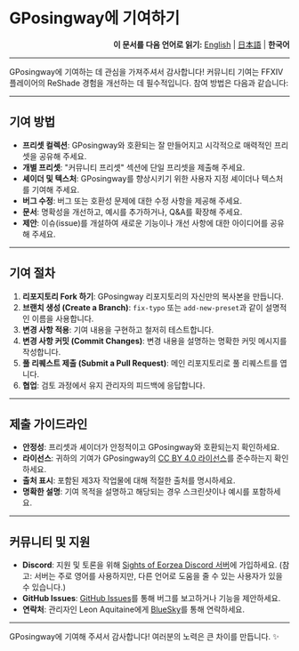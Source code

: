 # GPosingway에 기여하기

<div align="right">
  <b>이 문서를 다음 언어로 읽기:</b>
  <a href="./contributing.md">English</a> | 
  <a href="./contributing.ja.md">日本語</a> | 
  <b>한국어</b> 
</div>

---

GPosingway에 기여하는 데 관심을 가져주셔서 감사합니다! 커뮤니티 기여는 FFXIV 플레이어의 ReShade 경험을 개선하는 데 필수적입니다. 참여 방법은 다음과 같습니다:

---

## 기여 방법

- **프리셋 컬렉션**: GPosingway와 호환되는 잘 만들어지고 시각적으로 매력적인 프리셋을 공유해 주세요.
- **개별 프리셋**: "커뮤니티 프리셋" 섹션에 단일 프리셋을 제출해 주세요.
- **셰이더 및 텍스처**: GPosingway를 향상시키기 위한 사용자 지정 셰이더나 텍스처를 기여해 주세요.
- **버그 수정**: 버그 또는 호환성 문제에 대한 수정 사항을 제공해 주세요.
- **문서**: 명확성을 개선하고, 예시를 추가하거나, Q&A를 확장해 주세요.
- **제안**: 이슈(issue)를 개설하여 새로운 기능이나 개선 사항에 대한 아이디어를 공유해 주세요.

---

## 기여 절차

1. **리포지토리 Fork 하기**: GPosingway 리포지토리의 자신만의 복사본을 만듭니다.
2. **브랜치 생성 (Create a Branch)**: `fix-typo` 또는 `add-new-preset`과 같이 설명적인 이름을 사용합니다.
3. **변경 사항 적용**: 기여 내용을 구현하고 철저히 테스트합니다.
4. **변경 사항 커밋 (Commit Changes)**: 변경 내용을 설명하는 명확한 커밋 메시지를 작성합니다.
5. **풀 리퀘스트 제출 (Submit a Pull Request)**: 메인 리포지토리로 풀 리퀘스트를 엽니다.
6. **협업**: 검토 과정에서 유지 관리자의 피드백에 응답합니다.

---

## 제출 가이드라인

- **안정성**: 프리셋과 셰이더가 안정적이고 GPosingway와 호환되는지 확인하세요.
- **라이선스**: 귀하의 기여가 GPosingway의 [CC BY 4.0 라이선스](http://creativecommons.org/licenses/by/4.0/)를 준수하는지 확인하세요.
- **출처 표시**: 포함된 제3자 작업물에 대해 적절한 출처를 명시하세요.
- **명확한 설명**: 기여 목적을 설명하고 해당되는 경우 스크린샷이나 예시를 포함하세요.

---

## 커뮤니티 및 지원

- **Discord**: 지원 및 토론을 위해 [Sights of Eorzea Discord 서버](https://discord.com/servers/sights-of-eorzea-1124828911700811957)에 가입하세요. (참고: 서버는 주로 영어를 사용하지만, 다른 언어로 도움을 줄 수 있는 사용자가 있을 수 있습니다.)
- **GitHub Issues**: [GitHub Issues](https://github.com/GPosingway/GPosingway/issues)를 통해 버그를 보고하거나 기능을 제안하세요.
- **연락처**: 관리자인 Leon Aquitaine에게 [BlueSky](https://bsky.app/profile/leon.aquitaine.social)를 통해 연락하세요.

---

GPosingway에 기여해 주셔서 감사합니다! 여러분의 노력은 큰 차이를 만듭니다. ✨
